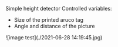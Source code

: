 Simple height detector
Controlled variables:
- Size of the printed aruco tag
- Angle and distance of the picture

![image test](./2021-06-28 14:19:45.jpg)
